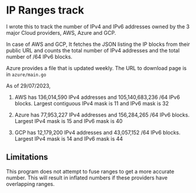 # IP Ranges track


I wrote this to track the number of IPv4 and IPv6 addresses owned by the 3 major Cloud providers, AWS, Azure and GCP.


In case of AWS and GCP, It fetches the JSON listing the IP blocks from their public URL and counts the total number of IPv4 addresses and the total number of /64 IPv6 blocks.


Azure provides a file that is updated weekly. The URL to download page is in `azure/main.go`


As of 29/07/2023,

1. AWS has 136,014,590 IPv4 addresses and 105,140,683,236 /64 IPv6 blocks. Largest contiguous IPv4 mask is 11 and IPv6 mask is 32

2. Azure has 77,953,227 IPv4 addresses and 156,284,265 /64 IPv6 blocks. Largest IPv4 mask is 15 and IPv6 mask is 40

3. GCP has 12,179,200 IPv4 addresses and 43,057,152 /64 IPv6 blocks. Largest IPv4 mask is 14 and IPv6 mask is 44



## Limitations

This program does not attempt to fuse ranges to get a more accurate number. This will result in inflated numbers if these providers have overlapping ranges.
